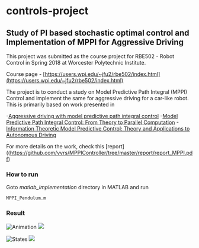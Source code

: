 # controls-project

## Study of PI based stochastic optimal control and Implementation of MPPI for Aggressive Driving

This project was submitted as the course project for RBE502 - Robot Control  in Spring 2018 at Worcester Polytechnic Institute. 

Course page - [https://users.wpi.edu/~jfu2/rbe502/index.html](https://users.wpi.edu/~jfu2/rbe502/index.html)

The project is to conduct a study on Model Predictive Path Integral (MPPI) Control and implement the same for aggressive driving for a car-like robot. This is primarily based on work presented in 

-[Aggressive driving with model predictive path integral control](https://ieeexplore.ieee.org/document/7487277/)
-[Model Predictive Path Integral Control: From Theory to Parallel Computation](https://arc.aiaa.org/doi/abs/10.2514/1.G001921)
-[Information Theoretic Model Predictive Control: Theory and Applications to Autonomous Driving](https://arxiv.org/abs/1707.02342)

For more details on the work, check this [report]((https://github.com/vvrs/MPPIController/tree/master/report/report_MPPI.pdf)
### How to run

Goto _matlab\_implementation_ directory in MATLAB and run
```
MPPI_Pendulum.m
```

### Result
![Animation](https://github.com/vvrs/MPPIController/tree/master/matlab_implementation/res/anim.gif)
<img src="https://github.com/vvrs/MPPIController/tree/master/matlab_implementation/res/anim.gif">

![States](https://github.com/vvrs/MPPIController/tree/master/matlab_implementation/res/states.png)
<img src="https://github.com/vvrs/MPPIController/tree/master/matlab_implementation/res/states.png">
